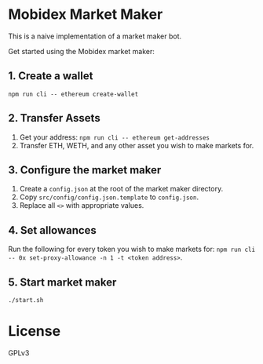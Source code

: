 # Mobidex Market Maker

This is a naive implementation of a market maker bot.

Get started using the Mobidex market maker:

## 1. Create a wallet

`npm run cli -- ethereum create-wallet`

## 2. Transfer Assets

1. Get your address: `npm run cli -- ethereum get-addresses`
2. Transfer ETH, WETH, and any other asset you wish to make markets for.

## 3. Configure the market maker

1. Create a `config.json` at the root of the market maker directory.
2. Copy `src/config/config.json.template` to `config.json`.
3. Replace all `<>` with appropriate values.

## 4. Set allowances

Run the following for every token you wish to make markets for: `npm run cli -- 0x set-proxy-allowance -n 1 -t <token address>`.

## 5. Start market maker

`./start.sh`

# License

GPLv3
